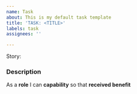 ```yaml
---
name: Task
about: This is my default task template
title: 'TASK: <TITLE>'
labels: task
assignees: ''

---
```


Story:

### Description

As a **role** I can **capability** so that **received benefit**
